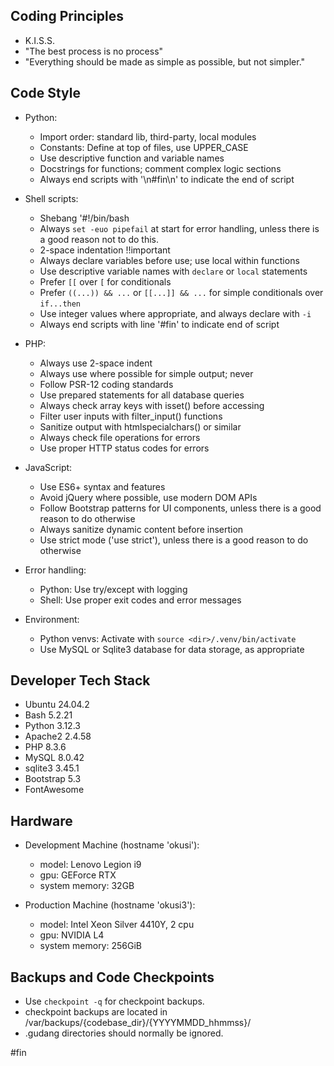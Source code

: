 
## Coding Principles
  - K.I.S.S.
  - "The best process is no process"
  - "Everything should be made as simple as possible, but not simpler."

## Code Style
- Python: 
  - Import order: standard lib, third-party, local modules
  - Constants: Define at top of files, use UPPER_CASE
  - Use descriptive function and variable names
  - Docstrings for functions; comment complex logic sections
  - Always end scripts with '\n#fin\n' to indicate the end of script

- Shell scripts:
  - Shebang '#!/bin/bash  
  - Always `set -euo pipefail` at start for error handling, unless there is a good reason not to do this.
  - 2-space indentation !!important
  - Always declare variables before use; use local within functions
  - Use descriptive variable names with `declare` or `local` statements
  - Prefer `[[` over `[` for conditionals
  - Prefer `((...)) && ...` or `[[...]] && ...` for simple conditionals over `if...then`
  - Use integer values where appropriate, and always declare with `-i`
  - Always end scripts with line '#fin' to indicate end of script

- PHP:
  - Always use 2-space indent
  - Always use <?=...?> where possible for simple output; never <?php echo ...?>
  - Follow PSR-12 coding standards
  - Use prepared statements for all database queries
  - Always check array keys with isset() before accessing
  - Filter user inputs with filter_input() functions
  - Sanitize output with htmlspecialchars() or similar
  - Always check file operations for errors
  - Use proper HTTP status codes for errors

- JavaScript:
  - Use ES6+ syntax and features
  - Avoid jQuery where possible, use modern DOM APIs
  - Follow Bootstrap patterns for UI components, unless there is a good reason to do otherwise
  - Always sanitize dynamic content before insertion
  - Use strict mode ('use strict'), unless there is a good reason to do otherwise

- Error handling:
  - Python: Use try/except with logging
  - Shell: Use proper exit codes and error messages

- Environment:
  - Python venvs: Activate with `source <dir>/.venv/bin/activate`
  - Use MySQL or Sqlite3 database for data storage, as appropriate

## Developer Tech Stack
- Ubuntu 24.04.2
- Bash 5.2.21
- Python 3.12.3
- Apache2 2.4.58
- PHP 8.3.6
- MySQL 8.0.42
- sqlite3 3.45.1
- Bootstrap 5.3
- FontAwesome

## Hardware
- Development Machine (hostname 'okusi'):
  - model: Lenovo Legion i9
  - gpu: GEForce RTX
  - system memory: 32GB

- Production Machine (hostname 'okusi3'):
  - model: Intel Xeon Silver 4410Y, 2 cpu
  - gpu: NVIDIA L4
  - system memory: 256GiB

## Backups and Code Checkpoints
- Use `checkpoint -q` for checkpoint backups. 
- checkpoint backups are located in /var/backups/{codebase_dir}/{YYYYMMDD_hhmmss}/
- .gudang directories should normally be ignored.

#fin

